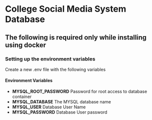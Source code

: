 # College Social Media System Database

## The following is required only while installing using docker

### Setting up the environment variables

Create a new .env file with the following variables

#### Environment Variables

- **MYSQL_ROOT_PASSWORD** Password for root access to database container
- **MYSQL_DATABASE** The MYSQL database name
- **MYSQL_USER** Database User Name
- **MYSQL_PASSWORD** Database User password


